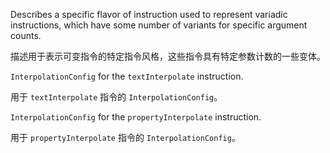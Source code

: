 Describes a specific flavor of instruction used to represent variadic instructions, which have
some number of variants for specific argument counts.

描述用于表示可变指令的特定指令风格，这些指令具有特定参数计数的一些变体。

`InterpolationConfig` for the `textInterpolate` instruction.

用于 `textInterpolate` 指令的 `InterpolationConfig`。

`InterpolationConfig` for the `propertyInterpolate` instruction.

用于 `propertyInterpolate` 指令的 `InterpolationConfig`。